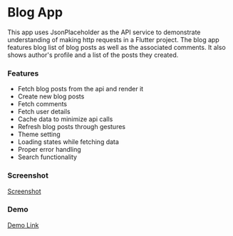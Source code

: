 # Blog App

This app uses JsonPlaceholder as the API service to demonstrate understanding of making http requests in a Flutter project. The blog app features blog list of blog posts as well as the associated comments. It also shows author's profile and a list of the posts they created.

### Features

- Fetch blog posts from the api and render it
- Create new blog posts
- Fetch comments
- Fetch user details
- Cache data to minimize api calls
- Refresh blog posts through gestures
- Theme setting
- Loading states while fetching data
- Proper error handling
- Search functionality

### Screenshot
[Screenshot](https://github.com/OkpePhillips/flutter_compile_camp/blob/main/blog_app/Screenshot_1755562426.png)

### Demo
[Demo Link](https://youtu.be/JAsMAFggQxQ)
